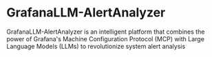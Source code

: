 # GrafanaLLM-AlertAnalyzer
GrafanaLLM-AlertAnalyzer is an intelligent platform that combines the power of Grafana's Machine Configuration Protocol (MCP) with Large Language Models (LLMs) to revolutionize system alert analysis
